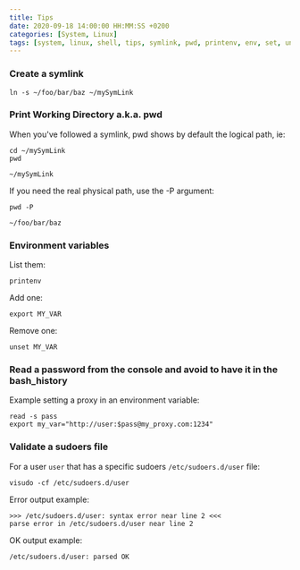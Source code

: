 ```yaml
---
title: Tips
date: 2020-09-18 14:00:00 HH:MM:SS +0200
categories: [System, Linux]
tags: [system, linux, shell, tips, symlink, pwd, printenv, env, set, unset, password, sudo, sudoers]
---
```


### Create a symlink

```shell
ln -s ~/foo/bar/baz ~/mySymLink
```

### Print Working Directory a.k.a. pwd

When you've followed a symlink, pwd shows by default the logical path, ie:

```shell
cd ~/mySymLink
pwd
```

```text
~/mySymLink
```

If you need the real physical path, use the -P argument:

```shell
pwd -P
```

```text
~/foo/bar/baz
```

### Environment variables

List them:

```shell
printenv 
```

Add one:

```shell
export MY_VAR 
```

Remove one:

```shell
unset MY_VAR 
```

### Read a password from the console and avoid to have it in the bash_history

Example setting a proxy in an environment variable:

```shell
read -s pass
export my_var="http://user:$pass@my_proxy.com:1234"
```

### Validate a sudoers file

For a user `user` that has a specific sudoers `/etc/sudoers.d/user` file:

```shell
visudo -cf /etc/sudoers.d/user
```

Error output example:

```shell
>>> /etc/sudoers.d/user: syntax error near line 2 <<<
parse error in /etc/sudoers.d/user near line 2
```

OK output example:

```shell
/etc/sudoers.d/user: parsed OK
```
